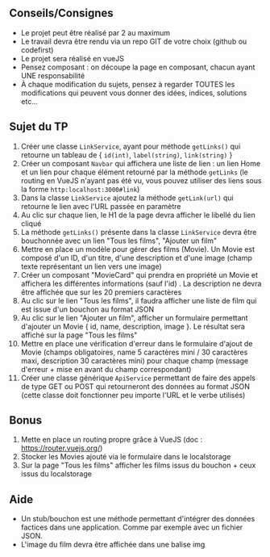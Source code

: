 ## Conseils/Consignes

- Le projet peut être réalisé par 2 au maximum
- Le travail devra être rendu via un repo GIT de votre choix (github ou codefirst)
- Le projet sera réalisé en vueJS
- Pensez composant : on découpe la page en composant, chacun ayant UNE responsabilité
- À chaque modification du sujets, pensez à regarder TOUTES les modifications qui peuvent vous donner des idées, indices, solutions etc...

## Sujet du TP

1) Créer une classe `LinkService`, ayant pour méthode `getLinks()` qui retourne un tableau de { `id(int)`, `label(string)`, `link(string)` }
2) Créer un composant `Navbar` qui affichera une liste de lien : un lien Home et un lien pour chaque élément retourné par la méthode `getLinks` (le routing en VueJS n'ayant pas été vu, vous pouvez utiliser des liens sous la forme `http:localhost:3000#link`)
3) Dans la classe `LinkService` ajoutez la méthode `getLink(url)` qui retourne le lien avec l'URL passée en paramètre
4) Au clic sur chaque lien, le H1 de la page devra afficher le libellé du lien cliqué
5) La méthode `getLinks()` présente dans la classe `LinkService` devra être bouchonnée avec un lien "Tous les films", "Ajouter un film"
6) Mettre en place un modèle pour gérer des films (Movie). Un Movie est composé d'un ID, d'un titre, d'une description et d'une image (champ texte représentant un lien vers une image)
7) Créer un composant "MovieCard" qui prendra en propriété un Movie et affichera les différentes informations (sauf l'id) . La description ne devra être affichée que sur les 20 premiers caractères
8) Au clic sur le lien "Tous les films", il faudra afficher une liste de film qui est issue d'un bouchon au format JSON
9) Au clic sur le lien "Ajouter un film", afficher un formulaire permettant d'ajouter un Movie { id, name, description, image }. Le résultat sera affiché sur la page "Tous les films"
10) Mettre en place une vérification d'erreur dans le formulaire d'ajout de Movie (champs obligatoires, name 5 caractères mini / 30 caractères maxi, description 30 caractères mini) pour chaque champ (message d'erreur + mise en avant du champ correspondant)
11) Créer une classe générique `ApiService` permettant de faire des appels de type GET ou POST qui retourneront des données au format JSON (cette classe doit fonctionner peu importe l'URL et le verbe utilisés)

## Bonus

1) Mette en place un routing propre grâce à VueJS (doc : https://router.vuejs.org/)
2) Stocker les Movies ajouté via le formulaire dans le localstorage
3) Sur la page "Tous les films" afficher les films issus du bouchon + ceux issus du localstorage

## Aide

- Un stub/bouchon est une méthode permettant d'intégrer des données factices dans une application. Comme par exemple avec un fichier JSON.
- L'image du film devra être affichée dans une balise img
